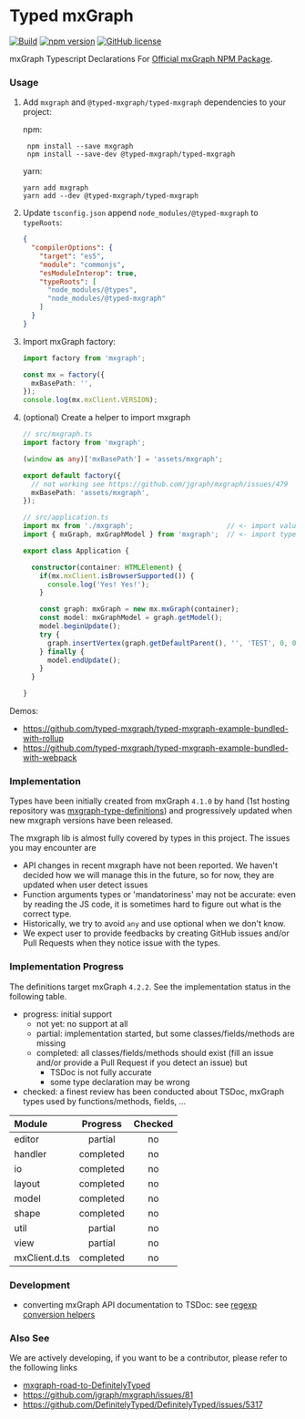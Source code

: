 Typed mxGraph
====

[![Build](https://github.com/typed-mxgraph/typed-mxgraph/workflows/Validation/badge.svg)](https://github.com/typed-mxgraph/typed-mxgraph/actions)
[![npm version](https://badge.fury.io/js/%40typed-mxgraph%2Ftyped-mxgraph.svg)](https://www.npmjs.com/package/@typed-mxgraph/typed-mxgraph)
[![GitHub license](https://img.shields.io/github/license/typed-mxgraph/typed-mxgraph)](https://github.com/typed-mxgraph/typed-mxgraph/blob/master/LICENSE)

mxGraph Typescript Declarations For [Official mxGraph NPM Package][mxgraph].

### Usage
1. Add `mxgraph` and `@typed-mxgraph/typed-mxgraph` dependencies to your project:

   npm:
   ```shell
    npm install --save mxgraph
    npm install --save-dev @typed-mxgraph/typed-mxgraph
    ```
   yarn:
   ```shell
   yarn add mxgraph
   yarn add --dev @typed-mxgraph/typed-mxgraph
   ```
2. Update `tsconfig.json` append `node_modules/@typed-mxgraph` to `typeRoots`:
    ```json
    {
      "compilerOptions": {
        "target": "es5",
        "module": "commonjs",
        "esModuleInterop": true,
        "typeRoots": [
          "node_modules/@types",
          "node_modules/@typed-mxgraph"
        ]
      }
    }
    ```
3. Import mxGraph factory:
    ```typescript
    import factory from 'mxgraph';

    const mx = factory({
      mxBasePath: '',
    });
    console.log(mx.mxClient.VERSION);
    ```
4. (optional) Create a helper to import mxgraph
    ```ts
    // src/mxgraph.ts
    import factory from 'mxgraph';

    (window as any)['mxBasePath'] = 'assets/mxgraph';

    export default factory({
      // not working see https://github.com/jgraph/mxgraph/issues/479
      mxBasePath: 'assets/mxgraph',
    });
    ```
    ```ts
    // src/application.ts
    import mx from './mxgraph';                       // <- import values from factory()
    import { mxGraph, mxGraphModel } from 'mxgraph';  // <- import types only

    export class Application {

      constructor(container: HTMLElement) {
        if(mx.mxClient.isBrowserSupported()) {
          console.log('Yes! Yes!');
        }

        const graph: mxGraph = new mx.mxGraph(container);
        const model: mxGraphModel = graph.getModel();
        model.beginUpdate();
        try {
          graph.insertVertex(graph.getDefaultParent(), '', 'TEST', 0, 0, 100, 100);
        } finally {
          model.endUpdate();
        }
      }

    }
    ```

Demos: 
- https://github.com/typed-mxgraph/typed-mxgraph-example-bundled-with-rollup
- https://github.com/typed-mxgraph/typed-mxgraph-example-bundled-with-webpack



### Implementation

Types have been initially created from mxGraph `4.1.0` by hand (1st hosting repository was [mxgraph-type-definitions]) and progressively updated when new mxgraph
versions have been released.

The mxgraph lib is almost fully covered by types in this project. The issues you may encounter are
* API changes in recent mxgraph have not been reported. We haven't decided how we will manage this in the future, so for now, they are updated when user detect issues
* Function arguments types or 'mandatoriness' may not be accurate: even by reading the JS code, it is sometimes hard to figure out what is the correct type.
* Historically, we try to avoid `any` and use optional when we don't know.
* We expect user to provide feedbacks by creating GitHub issues and/or Pull Requests when they notice issue with the types.


### Implementation Progress

The definitions target mxGraph `4.2.2`. See the implementation status in the following table.
- progress: initial support
  - not yet: no support at all
  - partial: implementation started, but some classes/fields/methods are missing
  - completed: all classes/fields/methods should exist (fill an issue and/or provide a Pull Request if you detect an issue) but
    - TSDoc is not fully accurate
    - some type declaration may be wrong
- checked: a finest review has been conducted about TSDoc, mxGraph types used by functions/methods, fields, ...

| Module         | Progress  | Checked |
|:---------------|:---------:|:-------:|
| editor         | partial   | no      |
| handler        | completed | no      |
| io             | completed | no      |
| layout         | completed | no      |
| model          | completed | no      |
| shape          | completed | no      |
| util           | partial   | no      |
| view           | partial   | no      |
| mxClient.d.ts  | completed | no      |


### Development

* converting mxGraph API documentation to TSDoc: see [regexp conversion helpers](./tsdoc-conversion-helpers.md) 


### Also See

We are actively developing, if you want to be a contributor, please refer to the following links

- [mxgraph-road-to-DefinitelyTyped]
- https://github.com/jgraph/mxgraph/issues/81
- https://github.com/DefinitelyTyped/DefinitelyTyped/issues/5317

[mxgraph]: https://www.npmjs.com/package/mxgraph
[mxgraph-type-definitions]: https://github.com/hungtcs/mxgraph-type-definitions
[mxgraph-road-to-DefinitelyTyped]: https://github.com/process-analytics/mxgraph-road-to-DefinitelyTyped

